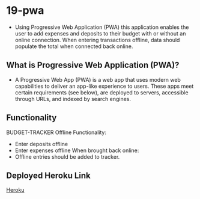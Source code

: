 # 19-pwa
- Using Progressive Web Application (PWA) this application enables the user to add expenses and deposits to their budget with or without an online connection. When entering transactions offline, data should populate the total when connected back online.

## What is Progressive Web Application (PWA)?
- A Progressive Web App (PWA) is a web app that uses modern web capabilities to deliver an app-like experience to users. These apps meet certain requirements (see below), are deployed to servers, accessible through URLs, and indexed by search engines.

## Functionality 
BUDGET-TRACKER Offline Functionality:
- Enter deposits offline
- Enter expenses offline
When brought back online:
- Offline entries should be added to tracker.

## Deployed Heroku Link
[Heroku](https://still-brook-26154.herokuapp.com/)
